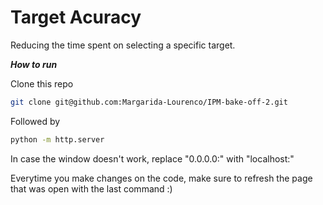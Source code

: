 # Target Acuracy

Reducing the time spent on selecting a specific target.



_**How to run**_



Clone this repo
```bash
git clone git@github.com:Margarida-Lourenco/IPM-bake-off-2.git 
```

Followed by
```bash
python -m http.server
```
In case the window doesn't work, replace "0.0.0.0:" with "localhost:"

Everytime you make changes on the code, make sure to refresh the page that was open with the last command :)
